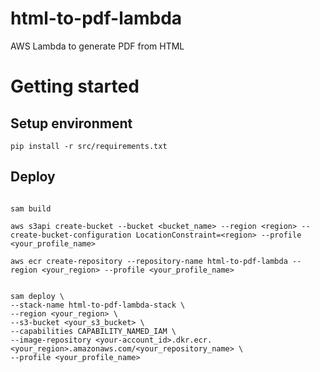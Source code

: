 # html-to-pdf-lambda

AWS Lambda to generate PDF from HTML

# Getting started

## Setup environment

```
pip install -r src/requirements.txt
```

## Deploy

```

sam build

```

```
aws s3api create-bucket --bucket <bucket_name> --region <region> --create-bucket-configuration LocationConstraint=<region> --profile <your_profile_name>
```

```
aws ecr create-repository --repository-name html-to-pdf-lambda --region <your_region> --profile <your_profile_name>
```

```

sam deploy \
--stack-name html-to-pdf-lambda-stack \
--region <your_region> \
--s3-bucket <your_s3_bucket> \
--capabilities CAPABILITY_NAMED_IAM \
--image-repository <your-account_id>.dkr.ecr.<your_region>.amazonaws.com/<your_repository_name> \
--profile <your_profile_name>
```
